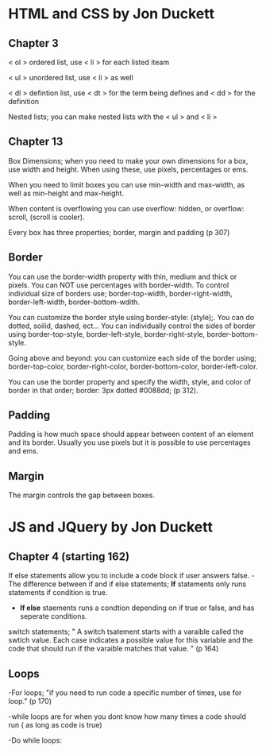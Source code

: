 # HTML and CSS by Jon Duckett

## Chapter 3

< ol > ordered list, use < li > for each listed iteam

< ul > unordered list, use < li > as well

< dl > defintion list, use < dt > for the term being defines and < dd > for the definition

Nested lists; you can make nested lists with the < ul > and < li >

## Chapter 13

Box Dimensions; when you need to make your own dimensions for a box, use width and height.
When using these, use pixels, percentages or ems.

When you need to limit boxes you can use min-width and max-width, as well as min-height and max-height.

When content is overflowing you can use overflow: hidden, or overflow: scroll, (scroll is cooler).

Every box has three properties; border, margin and padding (p 307)

## Border

You can use the border-width property with thin, medium and thick or pixels. You can NOT use percentages with border-width.
To control individual size of borders use; border-top-width, border-right-width, border-left-width, border-bottom-wdith.

You can customize the border style using border-style: (style);. You can do dotted, soilid, dashed, ect... You can individually control the sides of border using
border-top-style, border-left-style, border-right-style, border-bottom-style.

Going above and beyond: you can customize each side of the border using; border-top-color, border-right-color, border-bottom-color, border-left-color.

You can use the border property and specify the width, style, and color of border in that order; border: 3px dotted #0088dd; (p 312).

## Padding

Padding is how much space should appear between content of an element and its border.
Usually you use pixels but it is possible to use percentages and ems.

## Margin

The margin controls the gap between boxes.

# JS and JQuery by Jon Duckett

## Chapter 4 (starting 162)

If else statements allow you to include a code block if user answers false.
-The difference between if and if else statements; **If** statements only runs statements if condition is true.
- **If else** staements runs a condtion depending on if true or false, and has seperate conditions.

switch statements; " A switch tsatement starts with a varaible called the swtich value. Each case indicates a possible value for this variable and the code
that should run if the varaible matches that value. " (p 164)

## Loops

-For loops; "if you need to run code a specific number of times, use for loop." (p 170)

-while loops are for when you dont know how many times a code should run ( as long as code is true)

-Do while loops: 
